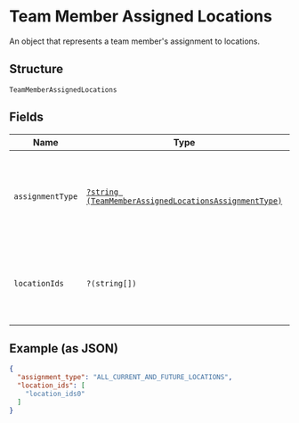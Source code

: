 
# Team Member Assigned Locations

An object that represents a team member's assignment to locations.

## Structure

`TeamMemberAssignedLocations`

## Fields

| Name | Type | Tags | Description | Getter | Setter |
|  --- | --- | --- | --- | --- | --- |
| `assignmentType` | [`?string (TeamMemberAssignedLocationsAssignmentType)`](/doc/models/team-member-assigned-locations-assignment-type.md) | Optional | Enumerates the possible assignment types that the team member can have. | getAssignmentType(): ?string | setAssignmentType(?string assignmentType): void |
| `locationIds` | `?(string[])` | Optional | The locations that the team member is assigned to. | getLocationIds(): ?array | setLocationIds(?array locationIds): void |

## Example (as JSON)

```json
{
  "assignment_type": "ALL_CURRENT_AND_FUTURE_LOCATIONS",
  "location_ids": [
    "location_ids0"
  ]
}
```

